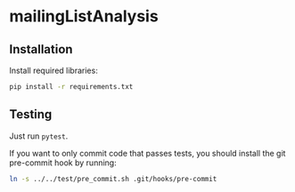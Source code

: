 # mailingListAnalysis

## Installation

Install required libraries:

```bash
pip install -r requirements.txt
```

## Testing

Just run `pytest`.

If you want to only commit code that passes tests, you should install the git
pre-commit hook by running:

```bash
ln -s ../../test/pre_commit.sh .git/hooks/pre-commit
```
